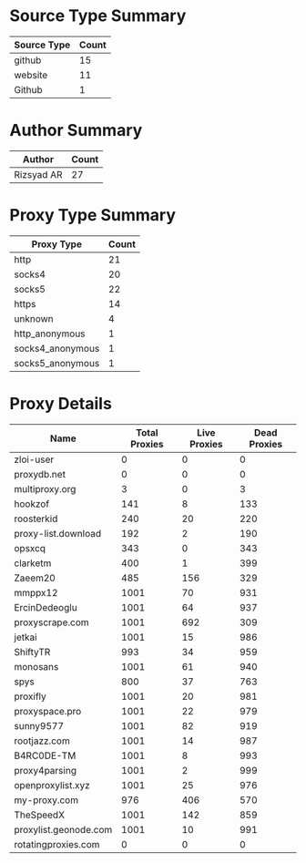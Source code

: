 # Source Type Summary

| Source Type | Count |
|-------------|-------|
| github | 15 |
| website | 11 |
| Github | 1 |


# Author Summary

| Author | Count |
|--------|-------|
| Rizsyad AR | 27 |


# Proxy Type Summary

| Proxy Type | Count |
|------------|-------|
| http | 21 |
| socks4 | 20 |
| socks5 | 22 |
| https | 14 |
| unknown | 4 |
| http_anonymous | 1 |
| socks4_anonymous | 1 |
| socks5_anonymous | 1 |


# Proxy Details

| Name | Total Proxies | Live Proxies | Dead Proxies |
|------|---------------|--------------|---------------|
| zloi-user | 0 | 0 | 0 |
| proxydb.net | 0 | 0 | 0 |
| multiproxy.org | 3 | 0 | 3 |
| hookzof | 141 | 8 | 133 |
| roosterkid | 240 | 20 | 220 |
| proxy-list.download | 192 | 2 | 190 |
| opsxcq | 343 | 0 | 343 |
| clarketm | 400 | 1 | 399 |
| Zaeem20 | 485 | 156 | 329 |
| mmppx12 | 1001 | 70 | 931 |
| ErcinDedeoglu | 1001 | 64 | 937 |
| proxyscrape.com | 1001 | 692 | 309 |
| jetkai | 1001 | 15 | 986 |
| ShiftyTR | 993 | 34 | 959 |
| monosans | 1001 | 61 | 940 |
| spys | 800 | 37 | 763 |
| proxifly | 1001 | 20 | 981 |
| proxyspace.pro | 1001 | 22 | 979 |
| sunny9577 | 1001 | 82 | 919 |
| rootjazz.com | 1001 | 14 | 987 |
| B4RC0DE-TM | 1001 | 8 | 993 |
| proxy4parsing | 1001 | 2 | 999 |
| openproxylist.xyz | 1001 | 25 | 976 |
| my-proxy.com | 976 | 406 | 570 |
| TheSpeedX | 1001 | 142 | 859 |
| proxylist.geonode.com | 1001 | 10 | 991 |
| rotatingproxies.com | 0 | 0 | 0 |
